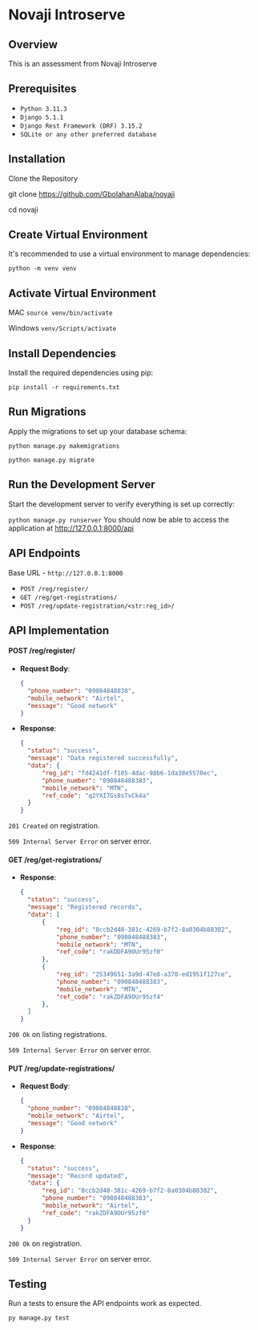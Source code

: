 
# **Novaji Introserve**

## **Overview**

This is an assessment from Novaji Introserve

## **Prerequisites**

- `Python 3.11.3`
- `Django 5.1.1`
- `Django Rest Framework (DRF) 3.15.2`
- `SQLite or any other preferred database`


## **Installation**
Clone the Repository


git clone https://github.com/GbolahanAlaba/novaji

cd novaji


## **Create Virtual Environment**

It's recommended to use a virtual environment to manage dependencies:


`python -m venv venv`

## **Activate Virtual Environment**

MAC `source venv/bin/activate`

Windows `venv/Scripts/activate`

## **Install Dependencies**

Install the required dependencies using pip:

`pip install -r requirements.txt`


## **Run Migrations**

Apply the migrations to set up your database schema:

`python manage.py makemigrations`

`python manage.py migrate`


## **Run the Development Server**
Start the development server to verify everything is set up correctly:

`python manage.py runserver`
You should now be able to access the application at http://127.0.0.1:8000/api

## **API Endpoints**
Base URL - `http://127.0.0.1:8000`

- `POST /reg/register/`
- `GET /reg/get-registrations/`
- `POST /reg/update-registration/<str:reg_id>/`


## **API Implementation**

#### POST /reg/register/

- **Request Body**:

  ```json
  {
    "phone_number": "09084848838",
    "mobile_network": "Airtel",
    "message": "Good network"
  }

- **Response**:

  ```json
  {
    "status": "success",
    "message": "Data registered successfully",
    "data": {
        "reg_id": "fd4241df-f185-4dac-98b6-1da38e5570ec",
        "phone_number": "090848488383",
        "mobile_network": "MTN",
        "ref_code": "q2YXI7Gs8sTvCk4a"
    }
  }

`201 Created` on registration.

`509 Internal Server Error` on server error.


#### GET /reg/get-registrations/

- **Response**:

  ```json
  {
    "status": "success",
    "message": "Registered records",
    "data": [
        {
            "reg_id": "8ccb2d48-381c-4269-b7f2-8a0304b88302",
            "phone_number": "090848488383",
            "mobile_network": "MTN",
            "ref_code": "rakDDFA9OUr95zf0"
        },
        {
            "reg_id": "25349651-3a9d-47e8-a370-ed1951f127ce",
            "phone_number": "090848488383",
            "mobile_network": "MTN",
            "ref_code": "rakZDFA9OUr95zf4"
        },
    ]
  }

`200 Ok` on listing registrations.

`509 Internal Server Error` on server error.


#### PUT /reg/update-registrations/

- **Request Body**:

  ```json
  {
    "phone_number": "09084848838",
    "mobile_network": "Airtel",
    "message": "Good network"
  }

- **Response**:

  ```json
  {
    "status": "success",
    "message": "Record updated",
    "data": {
        "reg_id": "8ccb2d48-381c-4269-b7f2-8a0304b88302",
        "phone_number": "090848488383",
        "mobile_network": "Airtel",
        "ref_code": "rakZDFA9OUr95zf0"
    }
  }

`200 Ok` on registration.

`509 Internal Server Error` on server error.

## **Testing**
Run a tests to ensure the API endpoints work as expected.

`py manage.py test`
